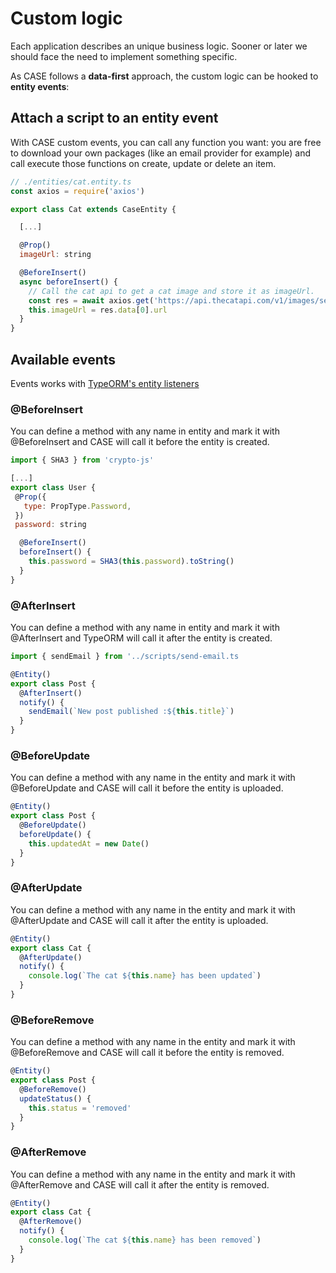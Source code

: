 # Custom logic

Each application describes an unique business logic. Sooner or later we should face the need to implement something specific.

As CASE follows a **data-first** approach, the custom logic can be hooked to **entity events**:

## Attach a script to an entity event

With CASE custom events, you can call any function you want: you are free to download your own packages (like an email provider for example) and call execute those functions on create, update or delete an item.

```js
// ./entities/cat.entity.ts
const axios = require('axios')

export class Cat extends CaseEntity {

  [...]

  @Prop()
  imageUrl: string

  @BeforeInsert()
  async beforeInsert() {
    // Call the cat api to get a cat image and store it as imageUrl.
    const res = await axios.get('https://api.thecatapi.com/v1/images/search')
    this.imageUrl = res.data[0].url
  }
}
```

## Available events

Events works with [TypeORM's entity listeners](https://typeorm.io/listeners-and-subscribers)

### @BeforeInsert

You can define a method with any name in entity and mark it with @BeforeInsert and CASE will call it before the entity is created.

```js
import { SHA3 } from 'crypto-js'

[...]
export class User {
 @Prop({
   type: PropType.Password,
 })
 password: string

  @BeforeInsert()
  beforeInsert() {
    this.password = SHA3(this.password).toString()
  }
}
```

### @AfterInsert

You can define a method with any name in entity and mark it with @AfterInsert and TypeORM will call it after the entity is created.

```js
import { sendEmail } from '../scripts/send-email.ts

@Entity()
export class Post {
  @AfterInsert()
  notify() {
    sendEmail(`New post published :${this.title}`)
  }
}
```

### @BeforeUpdate

You can define a method with any name in the entity and mark it with @BeforeUpdate and CASE will call it before the entity is uploaded.

```js
@Entity()
export class Post {
  @BeforeUpdate()
  beforeUpdate() {
    this.updatedAt = new Date()
  }
}
```

### @AfterUpdate

You can define a method with any name in the entity and mark it with @AfterUpdate and CASE will call it after the entity is uploaded.

```js
@Entity()
export class Cat {
  @AfterUpdate()
  notify() {
    console.log(`The cat ${this.name} has been updated`)
  }
}
```

### @BeforeRemove

You can define a method with any name in the entity and mark it with @BeforeRemove and CASE will call it before the entity is removed.

```js
@Entity()
export class Post {
  @BeforeRemove()
  updateStatus() {
    this.status = 'removed'
  }
}
```

### @AfterRemove

You can define a method with any name in the entity and mark it with @AfterRemove and CASE will call it after the entity is removed.

```js
@Entity()
export class Cat {
  @AfterRemove()
  notify() {
    console.log(`The cat ${this.name} has been removed`)
  }
}
```
